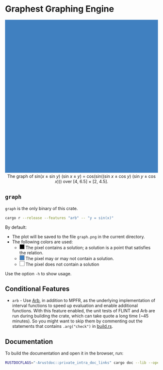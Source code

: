 # Graphest Graphing Engine

<p align="center">
  <img src="images/cover.gif"><br>
  The graph of sin(<i>x</i> ± sin <i>y</i>) (sin <i>x</i> ± <i>y</i>) = cos(sin((sin <i>x</i> ± cos <i>y</i>) (sin <i>y</i> ± cos <i>x</i>))) over [4, 6.5] × [2, 4.5].
</p>

## `graph`

`graph` is the only binary of this crate.

```bash
cargo r --release --features "arb" -- "y = sin(x)"
```

By default:

- The plot will be saved to the file `graph.png` in the current directory.
- The following colors are used:
  - ![Black](images/black.png) The pixel contains a solution; a solution is a point that satisfies the relation.
  - ![Blue](images/blue.png) The pixel may or may not contain a solution.
  - ![White](images/white.png) The pixel does not contain a solution

Use the option `-h` to show usage.

## Conditional Features

- `arb` - Use [Arb](https://arblib.org), in addition to MPFR, as the underlying implementation of interval functions to speed up evaluation and enable additional functions. With this feature enabled, the unit tests of FLINT and Arb are run during building the crate, which can take quote a long time (~45 minutes). So you might want to skip them by commenting out the statements that contains `.arg("check")` in [build.rs](build.rs).

## Documentation

To build the documentation and open it in the browser, run:

```bash
RUSTDOCFLAGS="-Arustdoc::private_intra_doc_links" cargo doc --lib --open --document-private-items
```
